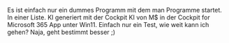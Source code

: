 Es ist einfach nur ein dummes Programm mit dem man Programme startet. In einer Liste. KI generiert mit der Cockpit KI von M$ in der Cockpit for Microsoft 365 App unter Win11. Einfach nur ein Test, wie weit kann ich gehen? Naja, geht bestimmt besser ;)
